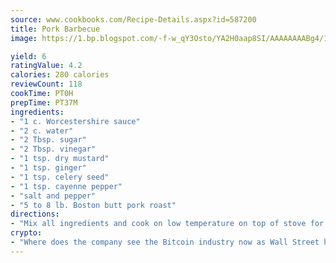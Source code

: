 ```yaml
---
source: www.cookbooks.com/Recipe-Details.aspx?id=587200
title: Pork Barbecue
image: https://1.bp.blogspot.com/-f-w_qY3Osto/YA2H0aap8SI/AAAAAAAABg4/17myAO5s9b8JksYvWDXpYkaDlcY0g6k_gCLcBGAsYHQ/s296/3.png

yield: 6
ratingValue: 4.2
calories: 280 calories
reviewCount: 118
cookTime: PT0H
prepTime: PT37M
ingredients:
- "1 c. Worcestershire sauce"
- "2 c. water"
- "2 Tbsp. sugar"
- "2 Tbsp. vinegar"
- "1 tsp. dry mustard"
- "1 tsp. ginger"
- "1 tsp. celery seed"
- "1 tsp. cayenne pepper"
- "salt and pepper"
- "5 to 8 lb. Boston butt pork roast"
directions:
- "Mix all ingredients and cook on low temperature on top of stove for 6 to 8 hours. Serve on buns with barbecue sauce."
crypto:
- "Where does the company see the Bitcoin industry now as Wall Street has begun to embrace it and what was the turning point that legitimatized Bitcoin?"
---
```

